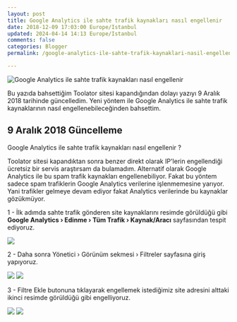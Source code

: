 ```yaml
---           
layout: post
title: Google Analytics ile sahte trafik kaynakları nasıl engellenir
date: 2018-12-09 17:03:00 Europe/Istanbul
updated: 2024-04-14 14:13 Europe/Istanbul
comments: false
categories: Blogger
permalink: /google-analytics-ile-sahte-trafik-kaynaklari-nasil-engellenir

---
```

![Google Analytics ile sahte trafik kaynakları nasıl engellenir](https://3.bp.blogspot.com/-0e5ZH-3YNy0/VgNcUZfB-kI/AAAAAAAAEeY/-KBIZjpGNaE/s1600/blogger-ip-site-engelleme.jpg)

Bu yazıda bahsettiğim Toolator sitesi kapandığından dolayı yazıyı 9 Aralık 2018 tarihinde güncelledim. Yeni yöntem ile Google Analytics ile sahte trafik kaynaklarının nasıl engellenebileceğinden bahsettim.

## 9 Aralık 2018 Güncelleme 
Google Analytics ile sahte trafik kaynakları nasıl engellenir ?

Toolator sitesi kapandıktan sonra benzer direkt olarak IP'lerin engellendiği ücretsiz bir servis araştırsam da bulamadım. Alternatif olarak Google Analytics ile bu spam trafik kaynakları engellenebiliyor. Fakat bu yöntem sadece spam trafiklerin Google Analytics verilerine işlenmemesine yarıyor. Yani trafikler gelmeye devam ediyor fakat Analytics verilerinde bu kaynaklar gözükmüyor.

1 - İlk adımda sahte trafik gönderen site kaynaklarını resimde görüldüğü gibi <b>Google Analytics › Edinme › Tüm Trafik › Kaynak/Aracı</b> sayfasından tespit ediyoruz.

<img border="0" src="https://4.bp.blogspot.com/-m1ZhB4SndcE/XA1JI-QgGCI/AAAAAAAAGwI/vucorppiYN4eKUOBr-Cto5N4itfp2ugLwCLcBGAs/s1600/google-analytics.png" data-original-width="1350" data-original-height="934" />

2 - Daha sonra Yönetici › Görünüm sekmesi › Filtreler sayfasına giriş yapıyoruz.

<img border="0" src="https://2.bp.blogspot.com/-ufT03Baflh0/XA1Jbf3qWkI/AAAAAAAAGwU/aRz7PkO7KBcuR-pzbOpuNXsL9_1y888nwCLcBGAs/s1600/google-analytics-1.png" data-original-width="1079" data-original-height="935" />

<img border="0" src="https://3.bp.blogspot.com/-oGuawuqMXhc/XA1JbRnGtII/AAAAAAAAGwQ/WtKpvGCjSq8YSHjfOI_OJlMriWW6-LP9ACLcBGAs/s1600/google-analytics-2.png" data-original-width="1468" data-original-height="725" />

3 - Filtre Ekle butonuna tıklayarak engellemek istediğimiz site adresini alttaki ikinci resimde görüldüğü gibi engelliyoruz.

<img border="0" src="https://2.bp.blogspot.com/-LI__vBwpaXc/XA1JxOz5dGI/AAAAAAAAGwc/ka3UCgFhrjUIVRO4_7f4IOaoon6W37kKQCLcBGAs/s1600/google-analytics-filtre-ekleme.png" data-original-width="1021" data-original-height="456" />

<img border="0" src="https://1.bp.blogspot.com/-nwC1HTH2wdk/XA1JxD4KanI/AAAAAAAAGwg/z8q7AIVvYGc-dhPQgGcr3f73n0h1Z-xtgCLcBGAs/s1600/google-analytics-spam-trafik-nasil-engellenir.png" data-original-width="1214" data-original-height="889" />
